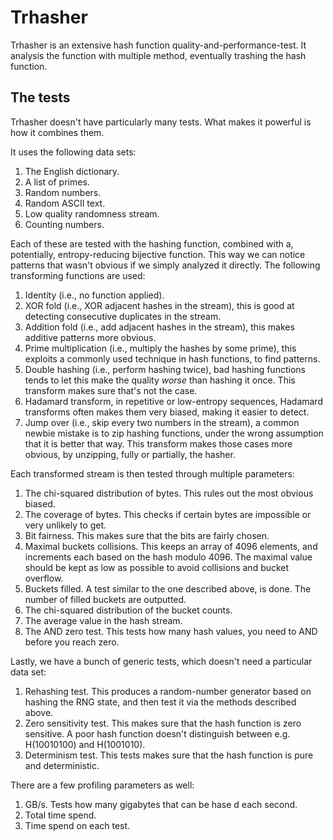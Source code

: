 # Trhasher

Trhasher is an extensive hash function quality-and-performance-test. It
analysis the function with multiple method, eventually trashing the hash
function.

## The tests

Trhasher doesn't have particularly many tests. What makes it powerful is how it
combines them.

It uses the following data sets:

1. The English dictionary.
2. A list of primes.
3. Random numbers.
4. Random ASCII text.
5. Low quality randomness stream.
6. Counting numbers.

Each of these are tested with the hashing function, combined with a,
potentially, entropy-reducing bijective function. This way we can notice
patterns that wasn't obvious if we simply analyzed it directly. The following
transforming functions are used:

1. Identity (i.e., no function applied).
2. XOR fold (i.e., XOR adjacent hashes in the stream), this is good at
   detecting consecutive duplicates in the stream.
3. Addition fold (i.e., add adjacent hashes in the stream), this makes additive
   patterns more obvious.
4. Prime multiplication (i.e., multiply the hashes by some prime), this
   exploits a commonly used technique in hash functions, to find patterns.
5. Double hashing (i.e., perform hashing twice), bad hashing functions tends to
   let this make the quality _worse_ than hashing it once. This transform makes
   sure that's not the case.
6. Hadamard transform, in repetitive or low-entropy sequences, Hadamard
   transforms often makes them very biased, making it easier to detect.
7. Jump over (i.e., skip every two numbers in the stream), a common newbie
   mistake is to zip hashing functions, under the wrong assumption that it is
   better that way. This transform makes those cases more obvious, by
   unzipping, fully or partially, the hasher.

Each transformed stream is then tested through multiple parameters:

1. The chi-squared distribution of bytes. This rules out the most obvious biased.
2. The coverage of bytes. This checks if certain bytes are impossible or very
   unlikely to get.
3. Bit fairness. This makes sure that the bits are fairly chosen.
4. Maximal buckets collisions. This keeps an array of 4096 elements, and
   increments each based on the hash modulo 4096. The maximal value should be
   kept as low as possible to avoid collisions and bucket overflow.
5. Buckets filled. A test similar to the one described above, is done. The
   number of filled buckets are outputted.
6. The chi-squared distribution of the bucket counts.
7. The average value in the hash stream.
6. The AND zero test. This tests how many hash values, you need to AND before
   you reach zero.

Lastly, we have a bunch of generic tests, which doesn't need a particular data
set:

1. Rehashing test. This produces a random-number generator based on hashing the
   RNG state, and then test it via the methods described above.
2. Zero sensitivity test. This makes sure that the hash function is zero
   sensitive. A poor hash function doesn't distinguish between e.g. H(10010100)
   and H(1001010).
3. Determinism test. This tests makes sure that the hash function is pure and
   deterministic.

There are a few profiling parameters as well:

1. GB/s. Tests how many gigabytes that can be hase d each second.
2. Total time spend.
3. Time spend on each test.
